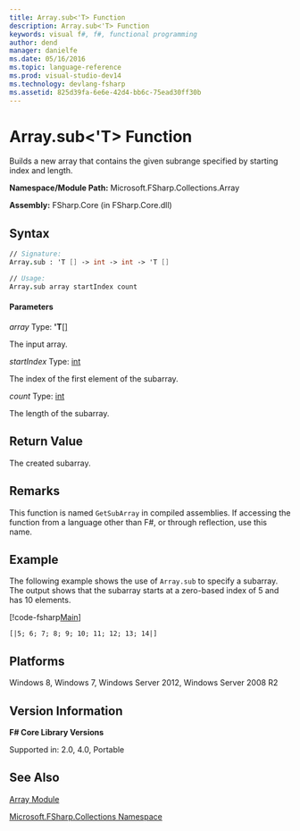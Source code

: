 ```yaml
---
title: Array.sub<'T> Function
description: Array.sub<'T> Function
keywords: visual f#, f#, functional programming
author: dend
manager: danielfe
ms.date: 05/16/2016
ms.topic: language-reference
ms.prod: visual-studio-dev14
ms.technology: devlang-fsharp
ms.assetid: 825d39fa-6e6e-42d4-bb6c-75ead30ff30b 
---
```


# Array.sub<'T> Function

Builds a new array that contains the given subrange specified by starting index and length.

**Namespace/Module Path:** Microsoft.FSharp.Collections.Array

**Assembly:** FSharp.Core (in FSharp.Core.dll)


## Syntax

```fsharp
// Signature:
Array.sub : 'T [] -> int -> int -> 'T []

// Usage:
Array.sub array startIndex count
```

#### Parameters
*array*
Type: **'T**[[]](https://msdn.microsoft.com/library/def20292-9aae-4596-9275-b94e594f8493)


The input array.


*startIndex*
Type: [int](https://msdn.microsoft.com/library/025d5455-3622-4ea5-9573-3ecbd4ee1375)


The index of the first element of the subarray.


*count*
Type: [int](https://msdn.microsoft.com/library/025d5455-3622-4ea5-9573-3ecbd4ee1375)


The length of the subarray.


## Return Value

The created subarray.

## Remarks
This function is named `GetSubArray` in compiled assemblies. If accessing the function from a language other than F#, or through reflection, use this name.

## Example

The following example shows the use of `Array.sub` to specify a subarray. The output shows that the subarray starts at a zero-based index of 5 and has 10 elements.

[!code-fsharp[Main](~/samples/snippets/fsharp/arrays/snippet12.fs)]

```
[|5; 6; 7; 8; 9; 10; 11; 12; 13; 14|]
```

## Platforms
Windows 8, Windows 7, Windows Server 2012, Windows Server 2008 R2


## Version Information
**F# Core Library Versions**

Supported in: 2.0, 4.0, Portable

## See Also
[Array Module](array-module.md)

[Microsoft.FSharp.Collections Namespace](../Microsoft.FSharp.Collections-Namespace-%5BFSharp%5D.md)